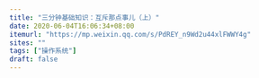```yaml
---
title: "三分钟基础知识：互斥那点事儿（上）"
date: 2020-06-04T16:06:34+08:00
itemurl: "https://mp.weixin.qq.com/s/PdREY_n9Wd2u44xlFWWY4g"
sites: ""
tags: ["操作系统"]
draft: false
---
```


